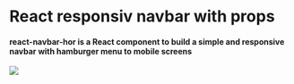 
<h1>React responsiv navbar with props</h1>

<h4>react-navbar-hor is a React component to build a simple and responsive navbar with hamburger menu to mobile screens</h4>



  <img src="https://media.giphy.com/media/PmN6BuVy5VIUzA8zJ0/giphy.gif" />

